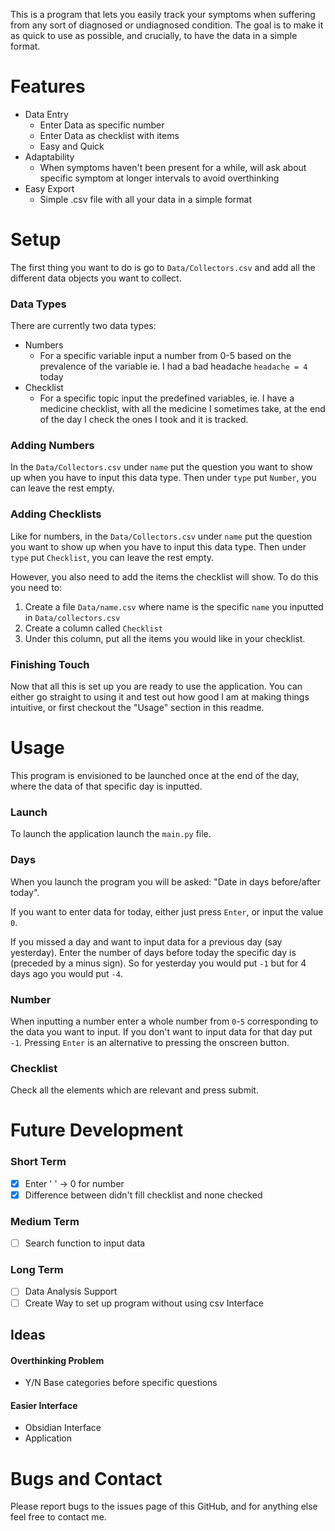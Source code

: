 This is a program that lets you easily track your symptoms when suffering from any sort of diagnosed or undiagnosed
condition. The goal is to make it as quick to use as possible, and crucially,
to have the data in a simple format.

# Features
- Data Entry
  - Enter Data as specific number
  - Enter Data as checklist with items
  - Easy and Quick
- Adaptability
  - When symptoms haven't been present for a while, will ask about specific symptom at longer intervals to avoid overthinking
- Easy Export
  - Simple .csv file with all your data in a simple format

# Setup
The first thing you want to do is go to `Data/Collectors.csv` and add all the
different data objects you want to collect. 

### Data Types
There are currently two data types:
- Numbers
  - For a specific variable input a number from 0-5 based on the prevalence of the variable ie. I had a bad headache `headache = 4` today
- Checklist
  - For a specific topic input the predefined variables, ie. I have a medicine checklist, with all the medicine I sometimes take, at the end of the day I check the ones I took and it is tracked.

### Adding Numbers
In the `Data/Collectors.csv` under `name` put the question you want to show up when you have to input this data type. Then under `type` put `Number`, you can leave the rest empty.

### Adding Checklists
Like for numbers, in the `Data/Collectors.csv` under `name` put the question you want to show up when you have to input this data type. Then under `type` put `Checklist`, you can leave the rest empty.

However, you also need to add the items the checklist will show. To do this you need to:
1. Create a file `Data/name.csv` where name is the specific `name` you inputted in `Data/collectors.csv`
2. Create a column called `Checklist`
3. Under this column, put all the items you would like in your checklist.

### Finishing Touch
Now that all this is set up you are ready to use the application. You can either go straight to using it and test out how good I am at making things intuitive, or first checkout the "Usage" section in this readme.


# Usage
This program is envisioned to be launched once at the end of the day, where the data of that specific day is inputted.
### Launch
To launch the application launch the `main.py` file. 

### Days
When you launch the program you will be asked: "Date in days before/after today".

If you want to enter data for today, either just press `Enter`, or input the value `0`.

If you missed a day and want to input data for a previous day (say yesterday). Enter the number of days before today the specific day is (preceded by a minus sign). So for yesterday you would put `-1` but for 4 days ago you would put `-4`.

### Number
When inputting a number enter a whole number from `0`-`5` corresponding to the data you want to input. If you don't want to input data for that day put `-1`. Pressing `Enter` is an alternative to pressing the onscreen button.

### Checklist
Check all the elements which are relevant and press submit. 

# Future Development

### Short Term
- [x] Enter ' ' -> 0 for number
- [x] Difference between didn't fill checklist and none checked
### Medium Term
- [ ] Search function to input data
### Long Term
- [ ] Data Analysis Support
- [ ] Create Way to set up program without using csv Interface

## Ideas
#### Overthinking Problem
- Y/N Base categories before specific questions
#### Easier Interface
- Obsidian Interface
- Application

# Bugs and Contact
Please report bugs to the issues page of this GitHub, and for anything else feel free to contact me.


